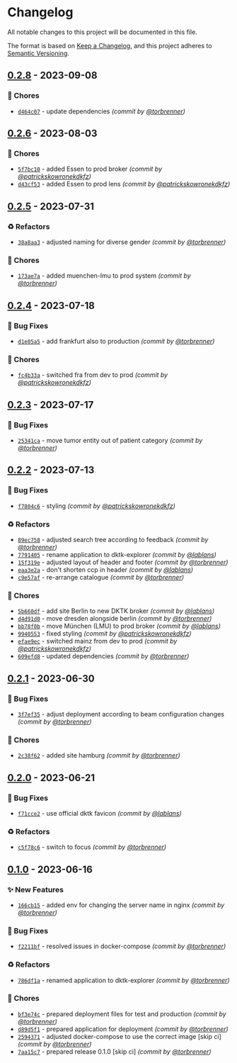 # Changelog
All notable changes to this project will be documented in this file.

The format is based on [Keep a Changelog](https://keepachangelog.com/en/1.0.0/),
and this project adheres to [Semantic Versioning](https://semver.org/spec/v2.0.0.html).

## [0.2.8] - 2023-09-08
### :wrench: Chores
- [`d464c07`](https://github.com/samply/dktk-explorer/commit/d464c07f1f69cc022193c8b5ec7fdeed23aff5f3) - update dependencies *(commit by [@torbrenner](https://github.com/torbrenner))*


## [0.2.6] - 2023-08-03
### :wrench: Chores
- [`5f7bc10`](https://github.com/samply/dktk-explorer/commit/5f7bc10dee3ec2e0d207a47660fac93a3e3c9bb7) - added Essen to prod broker *(commit by [@patrickskowronekdkfz](https://github.com/patrickskowronekdkfz))*
- [`d43cf53`](https://github.com/samply/dktk-explorer/commit/d43cf53a13f10b3bf50cc5312453cba27449ce4a) - added Essen to prod lens *(commit by [@patrickskowronekdkfz](https://github.com/patrickskowronekdkfz))*


## [0.2.5] - 2023-07-31
### :recycle: Refactors
- [`38a8aa3`](https://github.com/samply/dktk-explorer/commit/38a8aa32cff110d420be3b456e39477352a4129b) - adjusted naming for diverse gender *(commit by [@torbrenner](https://github.com/torbrenner))*

### :wrench: Chores
- [`173ae7a`](https://github.com/samply/dktk-explorer/commit/173ae7a5b7f6f286751af8e131045f9e361cfbeb) - added muenchen-lmu to prod system *(commit by [@torbrenner](https://github.com/torbrenner))*


## [0.2.4] - 2023-07-18
### :bug: Bug Fixes
- [`d1e05a5`](https://github.com/samply/dktk-explorer/commit/d1e05a5aa8e9068448320c555df4fec247aee033) - add frankfurt also to production *(commit by [@torbrenner](https://github.com/torbrenner))*

### :wrench: Chores
- [`fc4b33a`](https://github.com/samply/dktk-explorer/commit/fc4b33a6303e53ca437b7e44367263b1404183ac) - switched fra from dev to prod *(commit by [@patrickskowronekdkfz](https://github.com/patrickskowronekdkfz))*


## [0.2.3] - 2023-07-17
### :bug: Bug Fixes
- [`25341ca`](https://github.com/samply/dktk-explorer/commit/25341ca95bea85190243524c0da62398a653e9db) - move tumor entity out of patient category *(commit by [@torbrenner](https://github.com/torbrenner))*


## [0.2.2] - 2023-07-13
### :bug: Bug Fixes
- [`f7804c6`](https://github.com/samply/dktk-explorer/commit/f7804c6687c9bfeda7f9d81fa3fe85fa51b4bc05) - styling *(commit by [@patrickskowronekdkfz](https://github.com/patrickskowronekdkfz))*

### :recycle: Refactors
- [`89ec758`](https://github.com/samply/dktk-explorer/commit/89ec75809d3aa85d296c2b30f693c5130c66fac1) - adjusted search tree according to feedback *(commit by [@torbrenner](https://github.com/torbrenner))*
- [`7791405`](https://github.com/samply/dktk-explorer/commit/7791405a4f78685134b6af6d1246e8bea690a59e) - rename application to dktk-explorer *(commit by [@lablans](https://github.com/lablans))*
- [`15f319e`](https://github.com/samply/dktk-explorer/commit/15f319e030141ec49958282d68de510fad105111) - adjusted layout of header and footer *(commit by [@torbrenner](https://github.com/torbrenner))*
- [`eaa3e2a`](https://github.com/samply/dktk-explorer/commit/eaa3e2a7f61c5835ec6dd9ca5710a8c363f3374d) - don't shorten ccp in header *(commit by [@lablans](https://github.com/lablans))*
- [`c9e57af`](https://github.com/samply/dktk-explorer/commit/c9e57af0aa2dfa976498b6e797d556eff9f1acaf) - re-arrange catalogue *(commit by [@torbrenner](https://github.com/torbrenner))*

### :wrench: Chores
- [`5b660df`](https://github.com/samply/dktk-explorer/commit/5b660dfa829505aea39c920f715abb5636703176) - add site Berlin to new DKTK broker *(commit by [@lablans](https://github.com/lablans))*
- [`d4d91d0`](https://github.com/samply/dktk-explorer/commit/d4d91d05da25756ad21b6b374397ac99d6e0c65e) - move dresden alongside berlin *(commit by [@torbrenner](https://github.com/torbrenner))*
- [`bb78f0b`](https://github.com/samply/dktk-explorer/commit/bb78f0bd5b2e9cebb75662b1af37af37838c9bbc) - move München (LMU) to prod broker *(commit by [@lablans](https://github.com/lablans))*
- [`9940553`](https://github.com/samply/dktk-explorer/commit/99405537b8da4ea2704abb17fb12942a21e1bc0b) - fixed styling *(commit by [@patrickskowronekdkfz](https://github.com/patrickskowronekdkfz))*
- [`efae9ec`](https://github.com/samply/dktk-explorer/commit/efae9ecc7d7ceddf3ae3d4be0a0179b9e630779e) - switched mainz from dev to prod *(commit by [@patrickskowronekdkfz](https://github.com/patrickskowronekdkfz))*
- [`609efd8`](https://github.com/samply/dktk-explorer/commit/609efd8e68c2962ffbb973db89052f0c66711541) - updated dependencies *(commit by [@torbrenner](https://github.com/torbrenner))*


## [0.2.1] - 2023-06-30
### :bug: Bug Fixes
- [`3f7ef35`](https://github.com/samply/dktk-explorer/commit/3f7ef3578f8cc2f2603eb3b7527c735029503642) - adjust deployment according to beam configuration changes *(commit by [@torbrenner](https://github.com/torbrenner))*

### :wrench: Chores
- [`2c38f62`](https://github.com/samply/dktk-explorer/commit/2c38f62ffe4a95f359f9103321eba4c5ec40d9e7) - added site hamburg *(commit by [@torbrenner](https://github.com/torbrenner))*


## [0.2.0] - 2023-06-21
### :bug: Bug Fixes
- [`f71cce2`](https://github.com/samply/dktk-explorer/commit/f71cce298c0f2c5b12cf98f88b7d332fdd692488) - use official dktk favicon *(commit by [@lablans](https://github.com/lablans))*

### :recycle: Refactors
- [`c5f78c6`](https://github.com/samply/dktk-explorer/commit/c5f78c635d5a7433976f74f5c2d53783e8fbb4ef) - switch to focus *(commit by [@torbrenner](https://github.com/torbrenner))*


## [0.1.0] - 2023-06-16
### :sparkles: New Features
- [`166cb15`](https://github.com/samply/dktk-explorer/commit/166cb156e3b85706ef88461af5d7a4e017d3f9ed) - added env for changing the server name in nginx *(commit by [@torbrenner](https://github.com/torbrenner))*

### :bug: Bug Fixes
- [`f2211bf`](https://github.com/samply/dktk-explorer/commit/f2211bf9cc136cb4cd4a76d9260df80dcd792d0f) - resolved issues in docker-compose *(commit by [@torbrenner](https://github.com/torbrenner))*

### :recycle: Refactors
- [`786df1a`](https://github.com/samply/dktk-explorer/commit/786df1a4e0dc85e191b741a9bbe0a549f2faa355) - renamed application to dktk-explorer *(commit by [@torbrenner](https://github.com/torbrenner))*

### :wrench: Chores
- [`bf3e74c`](https://github.com/samply/dktk-explorer/commit/bf3e74c852c35b143c0e306acff4a86779a11caf) - prepared deployment files for test and production *(commit by [@torbrenner](https://github.com/torbrenner))*
- [`d89d5f1`](https://github.com/samply/dktk-explorer/commit/d89d5f1f553a3f012caa56c5c1735d9bd6ff21a6) - prepared application for deployment *(commit by [@torbrenner](https://github.com/torbrenner))*
- [`2594371`](https://github.com/samply/dktk-explorer/commit/2594371e7af21434b6323c7ed3c3289aae0eee25) - adjusted docker-compose to use the correct image [skip ci] *(commit by [@torbrenner](https://github.com/torbrenner))*
- [`7aa15c7`](https://github.com/samply/dktk-explorer/commit/7aa15c7064d174e1273ca366188470dcc349c6f6) - prepared release 0.1.0 [skip ci] *(commit by [@torbrenner](https://github.com/torbrenner))*


[0.1.0]: https://github.com/samply/dktk-explorer/compare/0.0.0...0.1.0
[0.2.0]: https://github.com/samply/dktk-explorer/compare/0.1.0...0.2.0
[0.2.1]: https://github.com/samply/dktk-explorer/compare/0.2.0...0.2.1
[0.2.2]: https://github.com/samply/dktk-explorer/compare/0.2.1...0.2.2
[0.2.3]: https://github.com/samply/dktk-explorer/compare/0.2.2...0.2.3
[0.2.4]: https://github.com/samply/dktk-explorer/compare/0.2.3...0.2.4
[0.2.5]: https://github.com/samply/dktk-explorer/compare/0.2.4...0.2.5
[0.2.6]: https://github.com/samply/dktk-explorer/compare/0.2.5...0.2.6
[0.2.8]: https://github.com/samply/dktk-explorer/compare/0.2.7...0.2.8